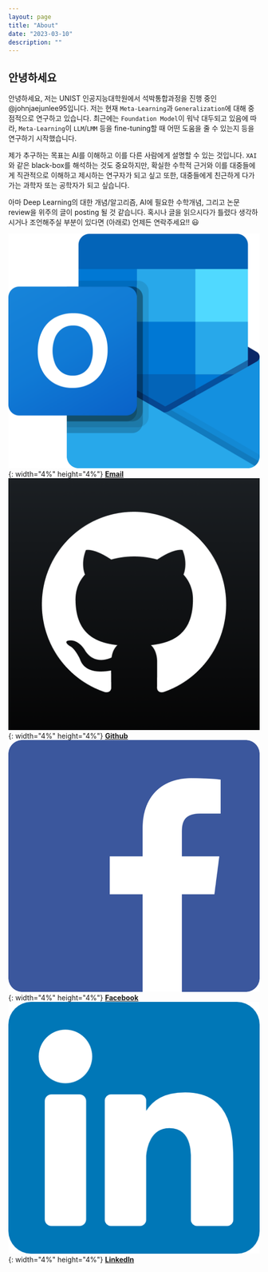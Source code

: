 ```yaml
---
layout: page
title: "About"
date: "2023-03-10"
description: ""
---
```


## 안녕하세요

안녕하세요, 저는 UNIST 인공지능대학원에서 석박통합과정을 진행 중인 @johnjaejunlee95입니다. 저는 현재 `Meta-Learning`과 `Generalization`에 대해 중점적으로 연구하고 있습니다. 최근에는 `Foundation Model`이 워낙 대두되고 있음에 따라, `Meta-Learning`이 `LLM`/`LMM` 등을 fine-tuning할 때 어떤 도움을 줄 수 있는지 등을 연구하기 시작했습니다.

제가 추구하는 목표는 AI를 이해하고 이를 다른 사람에게 설명할 수 있는 것입니다. `XAI`와 같은 black-box를 해석하는 것도 중요하지만, 확실한 수학적 근거와 이를 대중들에게 직관적으로 이해하고 제시하는 연구자가 되고 싶고 또한, 대중들에게 친근하게 다가가는 과학자 또는 공학자가 되고 싶습니다.

아마 Deep Learning의 대한 개념/알고리즘, AI에 필요한 수학개념, 그리고 논문 review을 위주의 글이 posting 될 것 같습니다. 혹시나 글을 읽으시다가 틀렸다 생각하시거나 조언해주실 부분이 있다면 (아래로) 언제든 연락주세요!! :smiley:

![img](/images/logo_images/email_logo.png){: width="4%" height="4%"} **<a href="mailto:﻿johnjaejunlee95@unist.ac.kr">Email</a>**  
![img](/images/logo_images/github_logo.png){: width="4%" height="4%"}  **[Github](https://www.github.com/johnjaejunlee95)**  
![img](/images/logo_images/facebook_logo.png){: width="4%" height="4%"} **[Facebook](https://www.facebook.com/johnjaejunlee)**  
![img](/images/logo_images/linkedin_logo.png){: width="4%" height="4%"}  **[LinkedIn](https://www.linkedin.com/in/johnjaejunlee95/)** 
